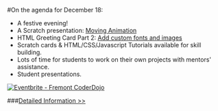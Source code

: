 #On the agenda for December 18:
* A festive evening!
* A Scratch presentation: [Moving Animation](http://cdn.scratch.mit.edu/scratchr2/static/__25078146b365e8243c1625b58ba51f78__//pdfs/help/10_v2_MovingAnimation.pdf)
* HTML Greeting Card Part 2: [Add custom fonts and images](/2014/12/18/html-holiday-card-part-2/)
* Scratch cards & HTML/CSS/Javascript Tutorials available for skill building.
* Lots of time for students to work on their own projects with mentors' assistance.
* Student presentations.

<a href="http://www.eventbrite.com/e/fremont-coderdojo-tickets-14861666645?ref=ebtn" target="_blank"><img src="https://www.eventbrite.com/custombutton?eid=14861666645" alt="Eventbrite - Fremont CoderDojo" /></a>

###[Detailed Information >>](/about)
